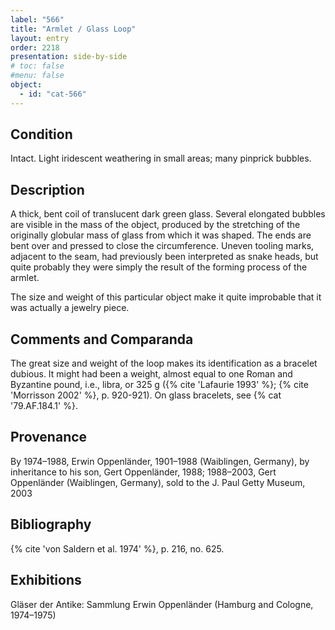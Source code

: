 ```yaml
---
label: "566"
title: "Armlet / Glass Loop"
layout: entry
order: 2218
presentation: side-by-side
# toc: false
#menu: false 
object:
  - id: "cat-566"
---
```


## Condition

Intact. Light iridescent weathering in small areas; many pinprick bubbles.

## Description

A thick, bent coil of translucent dark green glass. Several elongated bubbles are visible in the mass of the object, produced by the stretching of the originally globular mass of glass from which it was shaped. The ends are bent over and pressed to close the circumference. Uneven tooling marks, adjacent to the seam, had previously been interpreted as snake heads, but quite probably they were simply the result of the forming process of the armlet.

The size and weight of this particular object make it quite improbable that it was actually a jewelry piece.

## Comments and Comparanda

The great size and weight of the loop makes its identification as a bracelet dubious. It might had been a weight, almost equal to one Roman and Byzantine pound, i.e., libra, or 325 g ({% cite 'Lafaurie 1993' %}; {% cite 'Morrisson 2002' %}, p. 920-921). On glass bracelets, see {% cat '79.AF.184.1' %}.

## Provenance

By 1974–1988, Erwin Oppenländer, 1901–1988 (Waiblingen, Germany), by inheritance to his son, Gert Oppenländer, 1988; 1988–2003, Gert Oppenländer (Waiblingen, Germany), sold to the J. Paul Getty Museum, 2003

## Bibliography

{% cite 'von Saldern et al. 1974' %}, p. 216, no. 625.

## Exhibitions

Gläser der Antike: Sammlung Erwin Oppenländer (Hamburg and Cologne, 1974–1975)